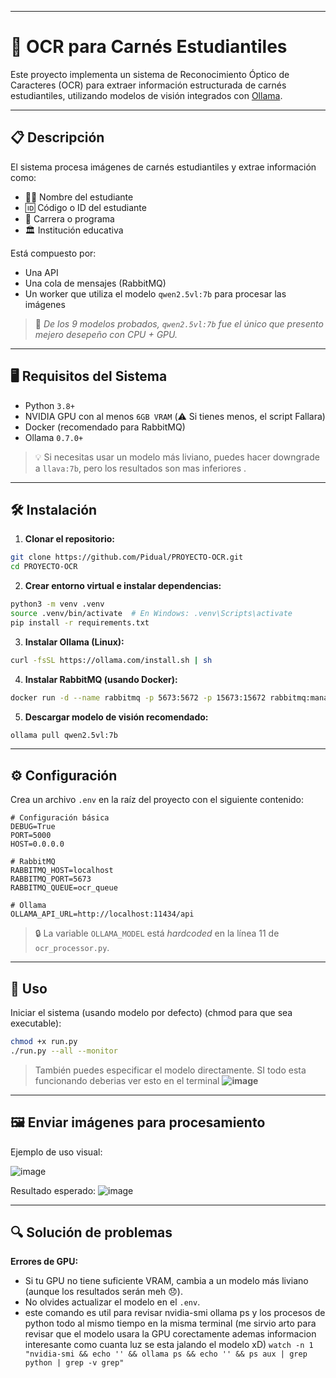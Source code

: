 
---

# 🧠 OCR para Carnés Estudiantiles

Este proyecto implementa un sistema de Reconocimiento Óptico de Caracteres (OCR) para extraer información estructurada de carnés estudiantiles, utilizando modelos de visión integrados con [Ollama](https://ollama.com/).


---

## 📋 Descripción

El sistema procesa imágenes de carnés estudiantiles y extrae información como:

* 🧑‍🎓 Nombre del estudiante
* 🆔 Código o ID del estudiante
* 🧭 Carrera o programa
* 🏛️ Institución educativa

Está compuesto por:

* Una API
* Una cola de mensajes (RabbitMQ)
* Un worker que utiliza el modelo `qwen2.5vl:7b` para procesar las imágenes

> 🎯 *De los 9 modelos probados, `qwen2.5vl:7b` fue el único que presento mejero desepeño con CPU + GPU.*

---

## 🖥️ Requisitos del Sistema

* Python `3.8+`
* NVIDIA GPU con al menos `6GB VRAM` (⚠️ Si tienes menos, el script Fallara)
* Docker (recomendado para RabbitMQ)
* Ollama `0.7.0+`

> 💡 Si necesitas usar un modelo más liviano, puedes hacer downgrade a `llava:7b`, pero los resultados son mas inferiores .

---

## 🛠️ Instalación

1. **Clonar el repositorio:**

```bash
git clone https://github.com/Pidual/PROYECTO-OCR.git
cd PROYECTO-OCR
```

2. **Crear entorno virtual e instalar dependencias:**

```bash
python3 -m venv .venv
source .venv/bin/activate  # En Windows: .venv\Scripts\activate
pip install -r requirements.txt
```

3. **Instalar Ollama (Linux):**

```bash
curl -fsSL https://ollama.com/install.sh | sh
```

4. **Instalar RabbitMQ (usando Docker):**

```bash
docker run -d --name rabbitmq -p 5673:5672 -p 15673:15672 rabbitmq:management
```

5. **Descargar modelo de visión recomendado:**

```bash
ollama pull qwen2.5vl:7b
```

---

## ⚙️ Configuración

Crea un archivo `.env` en la raíz del proyecto con el siguiente contenido:

```env
# Configuración básica
DEBUG=True
PORT=5000
HOST=0.0.0.0

# RabbitMQ
RABBITMQ_HOST=localhost
RABBITMQ_PORT=5673
RABBITMQ_QUEUE=ocr_queue

# Ollama
OLLAMA_API_URL=http://localhost:11434/api
```

> 🔒 La variable `OLLAMA_MODEL` está *hardcoded* en la línea 11 de `ocr_processor.py`.

---

## 🚀 Uso

Iniciar el sistema (usando modelo por defecto) (chmod para que sea executable):

```bash
chmod +x run.py
./run.py --all --monitor
```

> También puedes especificar el modelo directamente.
> SI todo esta funcionando deberias ver esto en el terminal
**![image](https://github.com/user-attachments/assets/2e60a33e-f158-482d-aad4-6533ddd887f8)**
---

## 🖼️ Enviar imágenes para procesamiento

Ejemplo de uso visual:

![image](https://github.com/user-attachments/assets/ce528db0-6365-41f3-87e5-3deb6432f974)

Resultado esperado:
![image](https://github.com/user-attachments/assets/031e2d7f-a391-4087-9ebd-ed91dcc277a9)

---

## 🔍 Solución de problemas

**Errores de GPU:**

* Si tu GPU no tiene suficiente VRAM, cambia a un modelo más liviano (aunque los resultados serán meh 😞).
* No olvides actualizar el modelo en el `.env`.
* este comando es util para revisar nvidia-smi ollama ps y los procesos de python todo al mismo tiempo en la misma terminal (me sirvio arto para revisar que el modelo usara la GPU corectamente ademas informacion interesante como cuanta luz se esta jalando el modelo xD) `watch -n 1 "nvidia-smi && echo '' && ollama ps && echo '' && ps aux | grep python | grep -v grep"`


